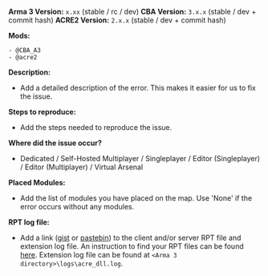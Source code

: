 **Arma 3 Version:** `x.xx` (stable / rc / dev)
**CBA Version:** `3.x.x` (stable / dev + commit hash)
**ACRE2 Version:** `2.x.x` (stable / dev + commit hash)

**Mods:**
```
- @CBA_A3
- @acre2
```

**Description:**
- Add a detailed description of the error. This makes it easier for us to fix the issue.

**Steps to reproduce:**
- Add the steps needed to reproduce the issue.

**Where did the issue occur?**
- Dedicated / Self-Hosted Multiplayer / Singleplayer / Editor (Singleplayer) / Editor (Multiplayer) / Virtual Arsenal

**Placed Modules:**
- Add the list of modules you have placed on the map. Use 'None' if the error occurs without any modules.

**RPT log file:**
- Add a link ([gist](https://gist.github.com) or [pastebin](http://pastebin.com)) to the client and/or server RPT file and extension log file. An instruction to find your RPT files can be found [here](https://community.bistudio.com/wiki/Crash_Files#Arma_3). Extension log file can be found at `<Arma 3 directory>\logs\acre_dll.log`.
